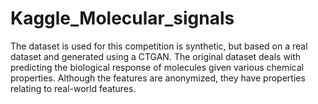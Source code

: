 # Kaggle_Molecular_signals

The dataset is used for this competition is synthetic, but based on a real dataset and generated using a CTGAN. The original dataset deals with predicting the biological response of molecules given various chemical properties. Although the features are anonymized, they have properties relating to real-world features.
